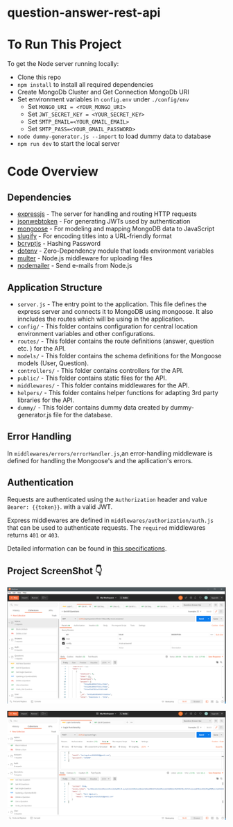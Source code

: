 # question-answer-rest-api

# To Run This Project

To get the Node server running locally:

- Clone this repo
- `npm install` to install all required dependencies
- Create MongoDb Cluster and Get Connection MongoDb URI
- Set environment variables in `config.env` under `./config/env`
  * Set `MONGO_URI = <YOUR_MONGO_URI>`
  * Set `JWT_SECRET_KEY = <YOUR_SECRET_KEY>`
  * Set `SMTP_EMAIL=<YOUR_GMAIL_EMAIL>`
  * Set `SMTP_PASS=<YOUR_GMAIL_PASSWORD>`
- `node dummy-generator.js --import` to load dummy data to database
- `npm run dev` to start the local server

# Code Overview

## Dependencies

- [expressjs](https://github.com/expressjs/express) - The server for handling and routing HTTP requests
- [jsonwebtoken](https://github.com/auth0/node-jsonwebtoken) - For generating JWTs used by authentication
- [mongoose](https://github.com/Automattic/mongoose) - For modeling and mapping MongoDB data to JavaScript 
- [slugify](https://github.com/simov/slugify) - For encoding titles into a URL-friendly format
- [bcryptjs](https://github.com/dodo/node-slug) - Hashing Password
- [dotenv](https://github.com/motdotla/dotenv) - Zero-Dependency module that loads environment variables
- [multer](https://github.com/expressjs/multer) - Node.js middleware for uploading files
- [nodemailer](https://github.com/nodemailer/nodemailer) - Send e-mails from Node.js


## Application Structure

- `server.js` - The entry point to the application. This file defines the express server and connects it to MongoDB using mongoose. It also inncludes the routes which will be using in the application.
- `config/` - This folder contains configuration for central location environment variables and other configurations.
- `routes/` - This folder contains the route definitions (answer, question etc. ) for the API.
- `models/` - This folder contains the schema definitions for the Mongoose models (User, Question).
- `controllers/` - This folder contains controllers for the API.
- `public/` - This folder contains static files for the API.
- `middlewares/` - This folder contains middlewares for the API.
- `helpers/` - This folder contains helper functions for adapting 3rd party libraries for the API.
- `dummy/` - This folder contains dummy data created by dummy-generator.js file for the database.

## Error Handling

In `middlewares/errors/errorHandler.js`,an error-handling middleware is defined for handling the Mongoose's and the apllication's errors.

## Authentication

Requests are authenticated using the `Authorization` header and value `Bearer: {{token}}`. with a valid JWT. 

Express middlewares are defined in `middlewares/authorization/auth.js` that can be used to authenticate requests. The `required` middlewares returns `401` or `403`.

Detailed information can be found in [this specifications](./question-answer-specifications.md).

## Project ScreenShot :point_down:
![](question-answer-rest-api-screenshot.png)

![](screenshot2.png)


